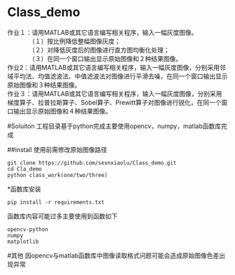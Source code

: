 # Class_demo
作业１：请用MATLAB或其它语言编写相关程序，输入一幅灰度图像。  
　　　　（１）按比例降低整幅图像灰度；  
　　　　（２）对降低灰度后的图像进行直方图均衡化处理；  
　　　　（３）在同一个窗口输出显示原始图像和２种结果图像。  
作业2：请用MATLAB或其它语言编写相关程序，输入一幅灰度图像，分别采用邻域平均法、均值滤波法、中值滤波法对图像进行平滑去噪，在同一个窗口输出显示原始图像和３种结果图像。  
作业３：请用MATLAB或其它语言编写相关程序，输入一幅灰度图像，分别采用梯度算子、拉普拉斯算子、Sobel算子、Prewitt算子对图像进行锐化，在同一个窗口输出显示原始图像和４种结果图像。


#Soluiton
工程目录基于python完成主要使用opencv，numpy，matlab函数库完成


##install
使用前需修改原始图像路径
```
git clone https://github.com/sevnxiaolu/Class_demo.git
cd Cla_demo
python class_work(one/two/three)
```

*函数库安装
```
pip install -r requirements.txt
```
函数库内容可能过多主要使用到函数如下
```
opencv-python
numpy
matplotlib
```
#其他
因opencv与matlab函数库中图像读取格式问题可能会造成原始图像色差出现异常






